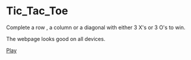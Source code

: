# Tic_Tac_Toe
Complete a row , a column or a diagonal with either 3 X's or 3 O's to win. 

The webpage looks good on all devices.

[Play](https://ali-alzaiat.github.io/Tic_Tac_Toe/)
